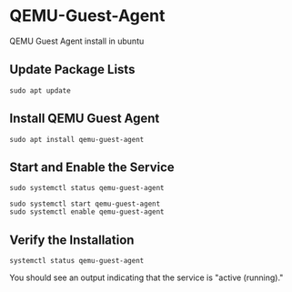 # QEMU-Guest-Agent
QEMU Guest Agent install in ubuntu
## Update Package Lists
```
sudo apt update
```
## Install QEMU Guest Agent
```
sudo apt install qemu-guest-agent
```
## Start and Enable the Service
```
sudo systemctl status qemu-guest-agent
```
```
sudo systemctl start qemu-guest-agent
sudo systemctl enable qemu-guest-agent
```
## Verify the Installation
```
systemctl status qemu-guest-agent
```
You should see an output indicating that the service is "active (running)."
